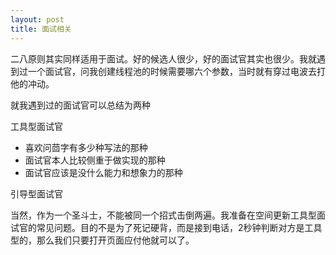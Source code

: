 ```yaml
---
layout: post
title: 面试相关
---
```


二八原则其实同样适用于面试。好的候选人很少，好的面试官其实也很少。我就遇到过一个面试官，问我创建线程池的时候需要哪六个参数，当时就有穿过电波去打他的冲动。

就我遇到过的面试官可以总结为两种

工具型面试官

* 喜欢问茴字有多少种写法的那种
* 面试官本人比较侧重于做实现的那种
* 面试官应该是没什么能力和想象力的那种

引导型面试官


当然，作为一个圣斗士，不能被同一个招式击倒两遍。我准备在空间更新工具型面试官的常见问题。目的不是为了死记硬背，而是接到电话，2秒钟判断对方是工具型的，那么我们只要打开页面应付他就可以了。